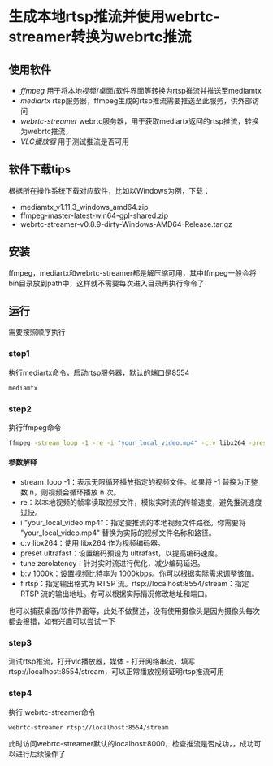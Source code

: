 # 生成本地rtsp推流并使用webrtc-streamer转换为webrtc推流

## 使用软件
- *ffmpeg* 用于将本地视频/桌面/软件界面等转换为rtsp推流并推送至mediamtx
- *mediartx* rtsp服务器，ffmpeg生成的rtsp推流需要推送至此服务，供外部访问
- *webrtc-streamer* webrtc服务器，用于获取mediartx返回的rtsp推流，转换为webrtc推流，
- *VLC播放器* 用于测试推流是否可用

## 软件下载tips
根据所在操作系统下载对应软件，比如以Windows为例，下载：
- mediamtx_v1.11.3_windows_amd64.zip
- ffmpeg-master-latest-win64-gpl-shared.zip
- webrtc-streamer-v0.8.9-dirty-Windows-AMD64-Release.tar.gz

## 安装
ffmpeg，mediartx和webrtc-streamer都是解压缩可用，其中ffmpeg一般会将bin目录放到path中，这样就不需要每次进入目录再执行命令了

## 运行
需要按照顺序执行

### step1
执行mediartx命令，启动rtsp服务器，默认的端口是8554
```bash
mediamtx
```

### step2
执行ffmpeg命令
```bash
ffmpeg -stream_loop -1 -re -i "your_local_video.mp4" -c:v libx264 -preset ultrafast -tune zerolatency -pix_fmt yuv420p -f rtsp rtsp://127.0.0.1:8554/stream
```
#### 参数解释
- stream_loop -1：表示无限循环播放指定的视频文件。如果将 -1 替换为正整数 n，则视频会循环播放 n 次。
- re：以本地视频的帧率读取视频文件，模拟实时流的传输速度，避免推流速度过快。
- i "your_local_video.mp4"：指定要推流的本地视频文件路径。你需要将 "your_local_video.mp4" 替换为实际的视频文件名称和路径。
- c:v libx264：使用 libx264 作为视频编码器。
- preset ultrafast：设置编码预设为 ultrafast，以提高编码速度。
- tune zerolatency：针对实时流进行优化，减少编码延迟。
- b:v 1000k：设置视频比特率为 1000kbps。你可以根据实际需求调整该值。
- f rtsp：指定输出格式为 RTSP 流。rtsp://localhost:8554/stream：指定 RTSP 流的输出地址。你可以根据实际情况修改地址和端口。

也可以捕获桌面/软件界面等，此处不做赘述，没有使用摄像头是因为摄像头每次都会报错，如有兴趣可以尝试一下

### step3
测试rtsp推流，打开vlc播放器，媒体 - 打开网络串流，填写 rtsp://localhost:8554/stream，可以正常播放视频证明rtsp推流可用

### step4
执行 webrtc-streamer命令
```bash
webrtc-streamer rtsp://localhost:8554/stream
```

此时访问webrtc-streamer默认的localhost:8000，检查推流是否成功，，成功可以进行后续操作了